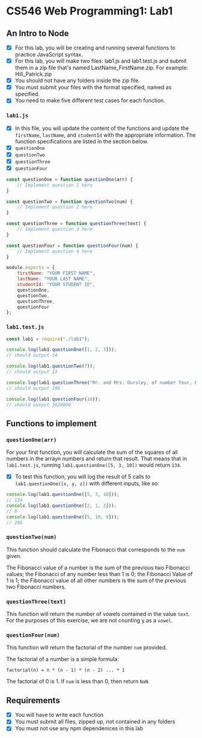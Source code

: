 # CS546 Web Programming1: Lab1
## An Intro to Node

- [x] For this lab, you will be creating and running several functions to practice JavaScript syntax.
- [x] For this lab, you will make two files: lab1.js and lab1.test.js and submit them in a zip file that's named LastName_FirstName.zip. For example: Hill_Patrick.zip
- [x] You should not have any folders inside the zip file.
- [x] You must submit your files with the format specified, named as specified.
- [x] You need to make five different test cases for each function. 

### `lab1.js`
- [x] In this file, you will update the content of the functions and update the `firstName`, `lastName`, and `studentId` with the appropriate information. The function specifications are listed in the section below. 
- [x] `questionOne`
- [x] `questionTwo`
- [x] `questionThree`
- [x] `questionFour`

```js
const questionOne = function questionOne(arr) {
    // Implement question 1 here
}

const questionTwo = function questionTwo(num) { 
    // Implement question 2 here
}

const questionThree = function questionThree(text) {
    // Implement question 3 here
}

const questionFour = function questionFour(num) {
    // Implement question 4 here
}

module.exports = {
    firstName: "YOUR FIRST NAME", 
    lastName: "YOUR LAST NAME", 
    studentId: "YOUR STUDENT ID",
    questionOne,
    questionTwo,
    questionThree,
    questionFour
};
```

### `lab1.test.js`
```js
const lab1 = require("./lab1");

console.log(lab1.questionOne([1, 2, 3])); 
// should output 14

console.log(lab1.questionTwo(7)); 
// should output 13 

console.log(lab1.questionThree("Mr. and Mrs. Dursley, of number four, Privet Drive, were  proud  to  say  that  they  were  perfectly  normal,  thank you  very  much. They  were  the  last  people  youd  expect  to  be  involved in anything strange or mysterious, because they just didn't hold with such nonsense. \n Mr. Dursley was the director of a firm called Grunnings, which  made  drills.  He  was  a  big,  beefy  man  with  hardly  any  neck,  although he did have a very large mustache. Mrs. Dursley was thin and blonde and had nearly twice the usual amount of neck, which came in very useful as she spent so much of her time craning over garden fences, spying on the neighbors. The Dursleys had a small son  called  Dudley  and  in  their  opinion  there  was no finer boy anywhere.")); 
// should output 196

console.log(lab1.questionFour(10)); 
// should output 3628800 
```

## Functions to implement
### `questionOne(arr)`
For your first function, you will calculate the sum of the squares of all numbers in the arrayn numbers and return that result. That means that in `lab1.test.js`, running `lab1.questionOne([5, 3, 10])` would return `134`.

- [x] To test this function, you will log the result of 5 calls to `lab1.questionOne([x, y, z])` with different inputs, like so:
```js
console.log(lab1.questionOne([5, 3, 10])); 
// 134
console.log(lab1.questionOne([2, 1, 2])); 
// 9
console.log(lab1.questionOne([5, 10, 9])); 
// 206
```

### `questionTwo(num)`
This function should calculate the Fibonacci that corresponds to the `num` given.

The Fibonacci value of a number is the sum of the previous two Fibonacci values; the Fibonacci of any number less than 1 is 0; the Fibonacci Value of 1 is 1; the Fibonacci value of all other numbers is the sum of the previous two Fibonacci numbers.

### `questionThree(text)`
This function will return the number of vowels contained in the value `text`. For the purposes of this exercise, we are not counting y as a `vowel`.

### `questionFour(num)`
This function will return the factorial of the number `num` provided.

The factorial of a number is a simple formula:

`factorial(n) = n * (n - 1) * (n - 2) ... * 1`

The factorial of 0 is 1. If `num` is less than 0, then return `NaN`.

## Requirements
- [x] You will have to write each function
- [x] You must submit all files, zipped up, not contained in any folders
- [x] You must not use any npm dependenices in this lab
